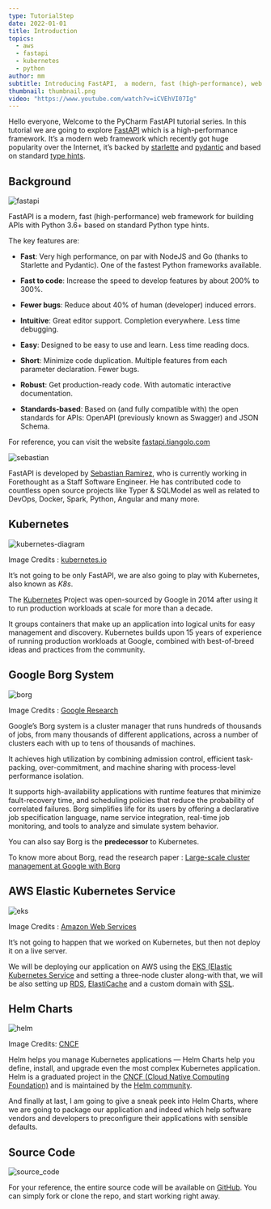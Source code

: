 ```yaml
---
type: TutorialStep
date: 2022-01-01
title: Introduction
topics:
  - aws
  - fastapi
  - kubernetes
  - python
author: mm
subtitle: Introducing FastAPI,  a modern, fast (high-performance), web framework.
thumbnail: thumbnail.png
video: "https://www.youtube.com/watch?v=iCVEhVI07Ig"
---
```


Hello everyone, Welcome to the PyCharm FastAPI tutorial series.
In this tutorial we are going to explore [FastAPI](https://fastapi.tiangolo.com)
which is a high-performance framework. It’s a modern web framework
which recently got huge popularity over the Internet, it’s backed by
[starlette](https://www.starlette.io/) and [pydantic](https://pydantic-docs.helpmanual.io/) and based on
standard [type hints](https://www.python.org/dev/peps/pep-0484/).

## Background

![fastapi](./fastapi.png)

FastAPI is a modern, fast (high-performance) web framework
for building APIs with Python 3.6+ based on standard Python type hints.

The key features are:

- **Fast**: Very high performance, on par with NodeJS and Go (thanks to Starlette and Pydantic). One of the fastest Python frameworks available.

- **Fast to code**: Increase the speed to develop features by about 200% to 300%.

- **Fewer bugs**: Reduce about 40% of human (developer) induced errors.
- **Intuitive**: Great editor support. Completion everywhere. Less time debugging.
- **Easy**: Designed to be easy to use and learn. Less time reading docs.
- **Short**: Minimize code duplication. Multiple features from each parameter declaration. Fewer bugs.
- **Robust**: Get production-ready code. With automatic interactive documentation.
- **Standards-based**: Based on (and fully compatible with) the open standards for APIs: OpenAPI (previously known as Swagger) and JSON Schema.

For reference, you can visit the website [fastapi.tiangolo.com](https://fastapi.tiangolo.com/)

![sebastian](./sebastian.png)

FastAPI is developed by [Sebastian Ramirez](https://twitter.com/tiangolo), who is currently working in Forethought as a Staff Software Engineer. He has contributed code to countless open source projects like Typer & SQLModel as well as related to DevOps, Docker, Spark, Python, Angular and many more.

## Kubernetes

![kubernetes-diagram](./container-flow.png)

Image Credits : [kubernetes.io](https://kubernetes.io/)

It’s not going to be only FastAPI, we are also going to play with Kubernetes, also known as _K8s_.

The [Kubernetes](https://kubernetes.io/) Project was open-sourced by Google in 2014 after using it to run production workloads at scale for more than a decade.

It groups containers that make up an application into logical units for easy management and discovery. Kubernetes builds upon 15 years of experience
of running production workloads at Google, combined with best-of-breed ideas and practices from the community.

## Google Borg System

![borg](./borg.png)

Image Credits : [Google Research](https://research.google/)

Google’s Borg system is a cluster manager that runs hundreds of thousands of jobs, from many thousands of different applications, across a number of clusters each with up to tens of thousands of machines.

It achieves high utilization by combining admission control, efficient task-packing, over-commitment, and machine sharing with process-level performance isolation.

It supports high-availability applications with runtime features that minimize fault-recovery time, and scheduling policies that reduce the probability of correlated failures. Borg simplifies life for its users by offering a declarative job specification language, name service integration, real-time job monitoring, and tools to analyze and simulate system behavior.

You can also say Borg is the **predecessor** to Kubernetes.

To know more about Borg, read the research paper : [Large-scale cluster management at Google with Borg](https://research.google/pubs/pub43438/)

## AWS Elastic Kubernetes Service

![eks](./eks.png)

Image Credits : [Amazon Web Services](https://aws.amazon.com/)

It’s not going to happen that we worked on Kubernetes, but then not deploy it on a live server.

We will be deploying our application on AWS using the [EKS (Elastic Kubernetes Service](https://aws.amazon.com/eks/) and setting a three-node cluster along-with that, we will be also setting up [RDS](https://aws.amazon.com/rds/), [ElastiCache](https://aws.amazon.com/elasticache/) and a custom domain with [SSL](https://aws.amazon.com/certificate-manager/).

## Helm Charts

![helm](./helm.png)

Image Credits: [CNCF](https://helm.sh/)

Helm helps you manage Kubernetes applications — Helm Charts help you define, install, and upgrade even the most complex Kubernetes application.
Helm is a graduated project in the [CNCF (Cloud Native Computing Foundation)](https://www.cncf.io/) and is maintained by the [Helm community](https://github.com/helm/community).

And finally at last, I am going to give a sneak peek into Helm Charts, where we are going to package our application and indeed which help software vendors and developers to preconfigure their applications with sensible defaults.

## Source Code

![source_code](./source_code.png)

For your reference, the entire source code will be available on [GitHub](https://github.com/mukulmantosh/FastAPI_EKS_Kubernetes). You can simply fork or clone the repo, and start working right away.
